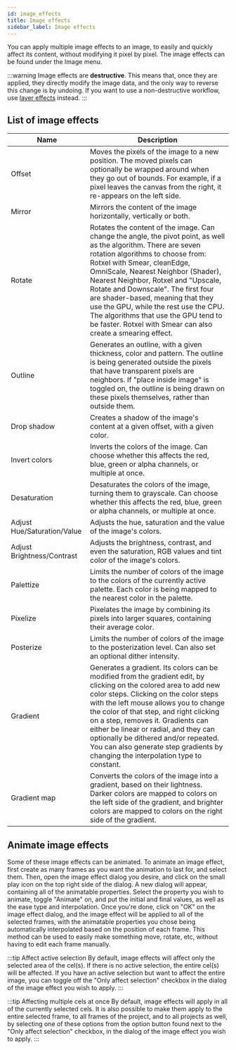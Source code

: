 ```yaml
---
id: image_effects
title: Image effects
sidebar_label: Image effects
---
```

You can apply multiple image effects to an image, to easily and quickly affect its content, without modifying it pixel by pixel. The image effects can be found under the Image menu.

:::warning
Image effects are **destructive**. This means that, once they are applied, they directly modify the image data, and the only way to reverse this change is by undoing. If you want to use a non-destructive workflow, use [layer effects](../concepts/layer#layer-effects) instead.
:::

## List of image effects
| Name      | Description |
| ----------- | ----------- |
| Offset | Moves the pixels of the image to a new position. The moved pixels can optionally be wrapped around when they go out of bounds. For example, if a pixel leaves the canvas from the right, it re-appears on the left side. |
| Mirror | Mirrors the content of the image horizontally, vertically or both. |
| Rotate | Rotates the content of the image. Can change the angle, the pivot point, as well as the algorithm. There are seven rotation algorithms to choose from: Rotxel with Smear, cleanEdge, OmniScale, Nearest Neighbor (Shader), Nearest Neighbor, Rotxel and "Upscale, Rotate and Downscale". The first four are shader-based, meaning that they use the GPU, while the rest use the CPU. The algorithms that use the GPU tend to be faster. Rotxel with Smear can also create a smearing effect. |
| Outline | Generates an outline, with a given thickness, color and pattern. The outline is being generated outside the pixels that have transparent pixels are neighbors. If "place inside image" is toggled on, the outline is being drawn on these pixels themselves, rather than outside them. |
| Drop shadow | Creates a shadow of the image's content at a given offset, with a given color. |
| Invert colors | Inverts the colors of the image. Can choose whether this affects the red, blue, green or alpha channels, or multiple at once. |
| Desaturation | Desaturates the colors of the image, turning them to grayscale. Can choose whether this affects the red, blue, green or alpha channels, or multiple at once. |
| Adjust Hue/Saturation/Value | Adjusts the hue, saturation and the value of the image's colors. |
| Adjust Brightness/Contrast | Adjusts the brightness, contrast, and even the saturation, RGB values and tint color of the image's colors. |
| Palettize | Limits the number of colors of the image to the colors of the currently active palette. Each color is being mapped to the nearest color in the palette. |
| Pixelize | Pixelates the image by combining its pixels into larger squares, containing their average color. |
| Posterize | Limits the number of colors of the image to the posterization level. Can also set an optional dither intensity. |
| Gradient | Generates a gradient. Its colors can be modified from the gradient edit, by clicking on the colored area to add new color steps. Clicking on the color steps with the left mouse allows you to change the color of that step, and right clicking on a step, removes it. Gradients can either be linear or radial, and they can optionally be dithered and/or repeated. You can also generate step gradients by changing the interpolation type to constant. |
| Gradient map | Converts the colors of the image into a gradient, based on their lightness. Darker colors are mapped to colors on the left side of the gradient, and brighter colors are mapped to colors on the right side of the gradient. |

## Animate image effects
Some of these image effects can be animated. To animate an image effect, first create as many frames as you want the animation to last for, and select them. Then, open the image effect dialog you desire, and click on the small play icon on the top right side of the dialog. A new dialog will appear, containing all of the animatable properties. Select the property you wish to animate, toggle "Animate" on, and put the initial and final values, as well as the ease type and interpolation. Once you're done, click on "OK" on the image effect dialog, and the image effect will be applied to all of the selected frames, with the animatable properties you chose being automatically interpolated based on the position of each frame. This method can be used to easily make something move, rotate, etc, without having to edit each frame manually.

:::tip Affect active selection
By default, image effects will affect only the selected area of the cel(s). If there is no active selection, the entire cel(s) will be affected. If you have an active selection but want to affect the entire image, you can toggle off the "Only affect selection" checkbox in the dialog of the image effect you wish to apply.
:::

:::tip Affecting multiple cels at once
By default, image effects will apply in all of the currently selected cels. It is also possible to make them apply to the entire selected frame, to all frames of the project, and to all projects as well, by selecting one of these options from the option button found next to the "Only affect selection" checkbox, in the dialog of the image effect you wish to apply.
:::
